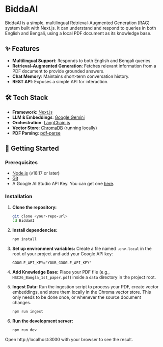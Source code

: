 # BiddaAI

BiddaAI is a simple, multilingual Retrieval-Augmented Generation (RAG) system built with Next.js. It can understand and respond to queries in both English and Bengali, using a local PDF document as its knowledge base.

## ✨ Features

- **Multilingual Support**: Responds to both English and Bengali queries.
- **Retrieval-Augmented Generation**: Fetches relevant information from a PDF document to provide grounded answers.
- **Chat Memory**: Maintains short-term conversation history.
- **REST API**: Exposes a simple API for interaction.

## 🛠️ Tech Stack

- **Framework**: [Next.js](https://nextjs.org/)
- **LLM & Embeddings**: [Google Gemini](https://ai.google.dev/)
- **Orchestration**: [LangChain.js](https://js.langchain.com/)
- **Vector Store**: [ChromaDB](https://www.trychroma.com/) (running locally)
- **PDF Parsing**: [pdf-parse](https://www.npmjs.com/package/pdf-parse)

## 🚀 Getting Started

### Prerequisites

- [Node.js](https://nodejs.org/en) (v18.17 or later)
- [Git](https://git-scm.com/)
- A Google AI Studio API Key. You can get one [here](https://makersuite.google.com/app/apikey).

### Installation

1.  **Clone the repository:**

    ```bash
    git clone <your-repo-url>
    cd BiddaAI
    ```

2.  **Install dependencies:**

    ```bash
    npm install
    ```

3.  **Set up environment variables:**
    Create a file named `.env.local` in the root of your project and add your Google API key:

    ```env
    GOOGLE_API_KEY="YOUR_GOOGLE_API_KEY"
    ```

4.  **Add Knowledge Base:**
    Place your PDF file (e.g., `HSC26_Bangla_1st_paper.pdf`) inside a `data` directory in the project root.

5.  **Ingest Data:**
    Run the ingestion script to process your PDF, create vector embeddings, and store them locally in the Chroma vector store. This only needs to be done once, or whenever the source document changes.

    ```bash
    npm run ingest
    ```

6.  **Run the development server:**
    ```bash
    npm run dev
    ```

Open http://localhost:3000 with your browser to see the result.
